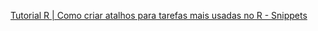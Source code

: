 
[Tutorial R | Como criar atalhos para tarefas mais usadas no R - Snippets](https://www.youtube.com/watch?v=PgZeiOCeOnw&t=248s)
